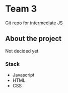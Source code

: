 # Team 3

Git repo for intermediate JS

## About the project

Not decided yet

### Stack

- Javascript
- HTML
- CSS
